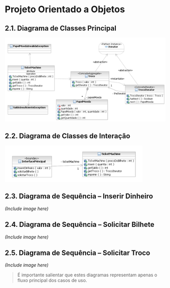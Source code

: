 # Projeto Orientado a Objetos

## 2.1. Diagrama de Classes Principal
![Captura de tela 2024-10-02 000810](https://github.com/guthaluthaa/Source-Code-Inspection/blob/guthaluthaa-patch-doc-1/doc/Captura%20de%20tela%202024-10-02%20235705.png)

## 2.2. Diagrama de Classes de Interação
![Captura de tela 2024-10-02 235552](https://github.com/guthaluthaa/Source-Code-Inspection/blob/guthaluthaa-patch-doc-1/doc/Captura%20de%20tela%202024-10-03%20000810.png)


## 2.3. Diagrama de Sequência – Inserir Dinheiro
*(Include image here)*

## 2.4. Diagrama de Sequência – Solicitar Bilhete
*(Include image here)*

## 2.5. Diagrama de Sequência – Solicitar Troco
*(Include image here)*

> É importante salientar que estes diagramas representam apenas o fluxo principal dos casos de uso.
